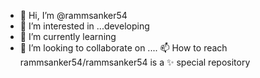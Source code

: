 - 👋 Hi, I’m @rammsanker54
- 👀 I’m interested in ...developing
- 🌱 I’m currently learning
- 💞️ I’m looking to collaborate on ....
📫 How to reach
rammsanker54/rammsanker54 is a ✨ special  repository
